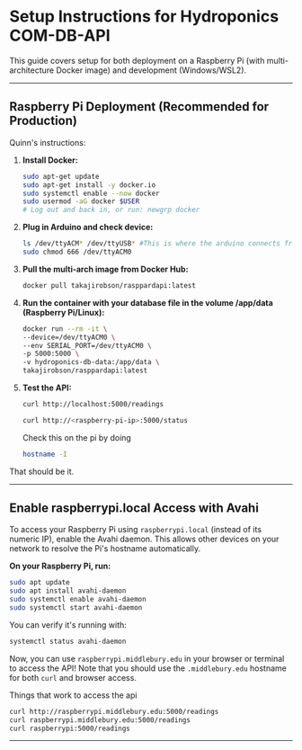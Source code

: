 # Setup Instructions for Hydroponics COM-DB-API

This guide covers setup for both deployment on a Raspberry Pi (with multi-architecture Docker image) and development (Windows/WSL2).

---

## Raspberry Pi Deployment (Recommended for Production)

Quinn's instructions:
1. **Install Docker:**
   ```bash
   sudo apt-get update
   sudo apt-get install -y docker.io
   sudo systemctl enable --now docker
   sudo usermod -aG docker $USER
   # Log out and back in, or run: newgrp docker
   ```
2. **Plug in Arduino and check device:**
   ```bash
   ls /dev/ttyACM* /dev/ttyUSB* #This is where the arduino connects from, 
   sudo chmod 666 /dev/ttyACM0
   ```
3. **Pull the multi-arch image from Docker Hub:**
   ```bash
   docker pull takajirobson/rasppardapi:latest
   ```
4. **Run the container with your database file in the volume /app/data (Raspberry Pi/Linux):**
   
   ```bash
   docker run --rm -it \
   --device=/dev/ttyACM0 \
   --env SERIAL_PORT=/dev/ttyACM0 \
   -p 5000:5000 \
   -v hydroponics-db-data:/app/data \
   takajirobson/rasppardapi:latest
   ```



5. **Test the API:**
   ```bash
   curl http://localhost:5000/readings
   
   curl http://<raspberry-pi-ip>:5000/status

   ```
   Check this on the pi by doing 
   ```bash
   hostname -I 
   ```
That should be it. 

---


## Enable raspberrypi.local Access with Avahi

To access your Raspberry Pi using `raspberrypi.local` (instead of its numeric IP), enable the Avahi daemon. This allows other devices on your network to resolve the Pi's hostname automatically.

**On your Raspberry Pi, run:**
```bash
sudo apt update
sudo apt install avahi-daemon
sudo systemctl enable avahi-daemon
sudo systemctl start avahi-daemon
```

You can verify it's running with:
```bash
systemctl status avahi-daemon
```

Now, you can use `raspberrypi.middlebury.edu` in your browser or terminal to access the API! Note that you should use the `.middlebury.edu` hostname for both `curl` and browser access.

Things that work to access the api
```bash
curl http://raspberrypi.middlebury.edu:5000/readings
curl raspberrypi.middlebury.edu:5000/readings
curl raspberrypi:5000/readings
```
---